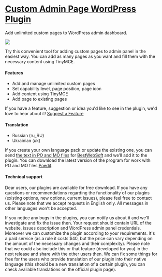 <a href="http://bestwebsoft.com/products/custom-admin-page/" target=_blank>Custom Admin Page WordPress Plugin</a>
========================

Add unlimited custom pages to WordPress admin dashboard.

<img src="http://bestwebsoft.com/wp-content/uploads/2016/06/custom-admin-page-banner-website.jpg" />

<p>Try this convenient tool for adding custom pages to admin panel in the easiest way. You can add as many pages as you want and fill them with the necessary content using TinyMCE.</p>


<div class='video'></div>


<h4>Features</h4>

<ul>
<li>Add and manage unlimited custom pages</li>
<li>Set capability level, page position, page icon</li>
<li>Add content using TinyMCE</li>
<li>Add page to existing pages</li>
</ul>

<p>If you have a feature, suggestion or idea you'd like to see in the plugin, we'd love to hear about it! <a href="http://support.bestwebsoft.com/hc/en-us/requests/new">Suggest a Feature</a></p>

<h4>Translation</h4>

<ul>
<li>Russian (ru_RU)</li>
<li>Ukrainian (uk)</li>
</ul>

<p>If you create your own language pack or update the existing one, you can send <a href="http://codex.wordpress.org/Translating_WordPress">the text in PO and MO files</a> for <a href="http://support.bestwebsoft.com/hc/en-us/requests/new">BestWebSoft</a> and we'll add it to the plugin. You can download the latest version of the program for work with PO and MO files <a href="http://www.poedit.net/download.php">Poedit</a>.</p>

<h4>Technical support</h4>

<p>Dear users, our plugins are available for free download. If you have any questions or recommendations regarding the functionality of our plugins (existing options, new options, current issues), please feel free to contact us. Please note that we accept requests in English only. All messages in other languages won't be accepted.</p>

<p>If you notice any bugs in the plugins, you can notify us about it and we'll investigate and fix the issue then. Your request should contain URL of the website, issues description and WordPress admin panel credentials.
Moreover we can customize the plugin according to your requirements. It's a paid service (as a rule it costs $40, but the price can vary depending on the amount of the necessary changes and their complexity). Please note that we could also include this or that feature (developed for you) in the next release and share with the other users then. 
We can fix some things for free for the users who provide translation of our plugin into their native language (this should be a new translation of a certain plugin, you can check available translations on the official plugin page).</p>